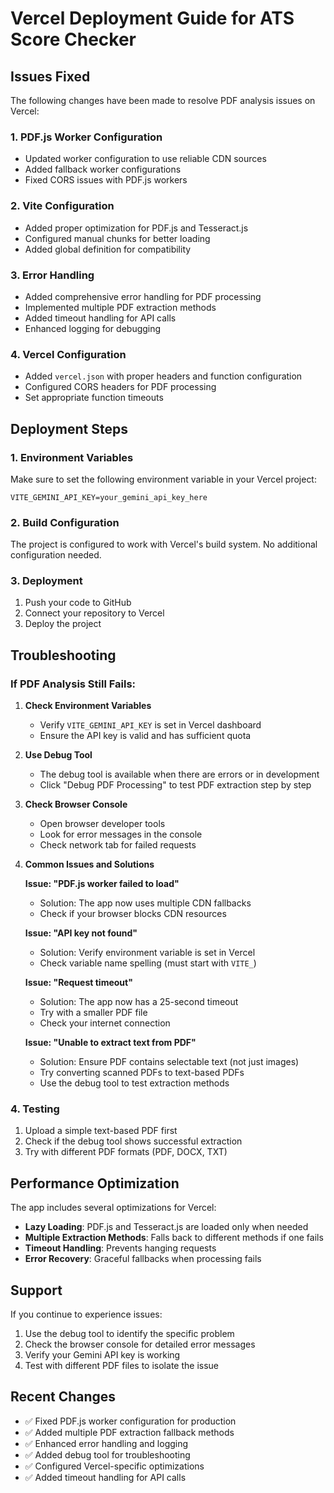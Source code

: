 # Vercel Deployment Guide for ATS Score Checker

## Issues Fixed

The following changes have been made to resolve PDF analysis issues on Vercel:

### 1. PDF.js Worker Configuration
- Updated worker configuration to use reliable CDN sources
- Added fallback worker configurations
- Fixed CORS issues with PDF.js workers

### 2. Vite Configuration
- Added proper optimization for PDF.js and Tesseract.js
- Configured manual chunks for better loading
- Added global definition for compatibility

### 3. Error Handling
- Added comprehensive error handling for PDF processing
- Implemented multiple PDF extraction methods
- Added timeout handling for API calls
- Enhanced logging for debugging

### 4. Vercel Configuration
- Added `vercel.json` with proper headers and function configuration
- Configured CORS headers for PDF processing
- Set appropriate function timeouts

## Deployment Steps

### 1. Environment Variables
Make sure to set the following environment variable in your Vercel project:

```
VITE_GEMINI_API_KEY=your_gemini_api_key_here
```

### 2. Build Configuration
The project is configured to work with Vercel's build system. No additional configuration needed.

### 3. Deployment
1. Push your code to GitHub
2. Connect your repository to Vercel
3. Deploy the project

## Troubleshooting

### If PDF Analysis Still Fails:

1. **Check Environment Variables**
   - Verify `VITE_GEMINI_API_KEY` is set in Vercel dashboard
   - Ensure the API key is valid and has sufficient quota

2. **Use Debug Tool**
   - The debug tool is available when there are errors or in development
   - Click "Debug PDF Processing" to test PDF extraction step by step

3. **Check Browser Console**
   - Open browser developer tools
   - Look for error messages in the console
   - Check network tab for failed requests

4. **Common Issues and Solutions**

   **Issue: "PDF.js worker failed to load"**
   - Solution: The app now uses multiple CDN fallbacks
   - Check if your browser blocks CDN resources

   **Issue: "API key not found"**
   - Solution: Verify environment variable is set in Vercel
   - Check variable name spelling (must start with `VITE_`)

   **Issue: "Request timeout"**
   - Solution: The app now has a 25-second timeout
   - Try with a smaller PDF file
   - Check your internet connection

   **Issue: "Unable to extract text from PDF"**
   - Solution: Ensure PDF contains selectable text (not just images)
   - Try converting scanned PDFs to text-based PDFs
   - Use the debug tool to test extraction methods

### 4. Testing
1. Upload a simple text-based PDF first
2. Check if the debug tool shows successful extraction
3. Try with different PDF formats (PDF, DOCX, TXT)

## Performance Optimization

The app includes several optimizations for Vercel:

- **Lazy Loading**: PDF.js and Tesseract.js are loaded only when needed
- **Multiple Extraction Methods**: Falls back to different methods if one fails
- **Timeout Handling**: Prevents hanging requests
- **Error Recovery**: Graceful fallbacks when processing fails

## Support

If you continue to experience issues:

1. Use the debug tool to identify the specific problem
2. Check the browser console for detailed error messages
3. Verify your Gemini API key is working
4. Test with different PDF files to isolate the issue

## Recent Changes

- ✅ Fixed PDF.js worker configuration for production
- ✅ Added multiple PDF extraction fallback methods
- ✅ Enhanced error handling and logging
- ✅ Added debug tool for troubleshooting
- ✅ Configured Vercel-specific optimizations
- ✅ Added timeout handling for API calls 